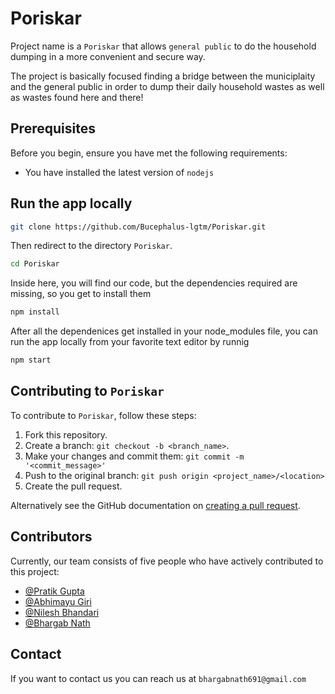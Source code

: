 # Poriskar

Project name is a `Poriskar` that allows `general public` to do the household dumping in a more convenient and secure way.

The project is basically focused finding a bridge between the municiplaity and the general public in order to dump their daily household wastes as well as wastes found here and there!

## Prerequisites

Before you begin, ensure you have met the following requirements:

* You have installed the latest version of `nodejs`

## Run the app locally

```bash
git clone https://github.com/Bucephalus-lgtm/Poriskar.git
```

Then redirect to the directory `Poriskar`.

```bash
cd Poriskar
```

Inside here, you will find our code, but the dependencies required are missing, so you get to install them

```bash
npm install
```

After all the dependenices get installed in your node_modules file, you can run the app locally from your favorite text editor by runnig

```bash
npm start 
```

## Contributing to `Poriskar`

To contribute to `Poriskar`, follow these steps:

1. Fork this repository.
2. Create a branch: `git checkout -b <branch_name>`.
3. Make your changes and commit them: `git commit -m '<commit_message>'`
4. Push to the original branch: `git push origin <project_name>/<location>`
5. Create the pull request.

Alternatively see the GitHub documentation on [creating a pull request](https://help.github.com/en/github/collaborating-with-issues-and-pull-requests/creating-a-pull-request).

## Contributors

Currently, our team consists of five people who have actively contributed to this project:

* [@Pratik Gupta](https://github.com/inomag)
* [@Abhimayu Giri](https://github.com/abhimanyunlp)
* [@Nilesh Bhandari](https://github.com/css-is-tough)
* [@Bhargab Nath](https://github.com/Bucephalus-lgtm)

## Contact

If you want to contact us you can reach us at `bhargabnath691@gmail.com`
